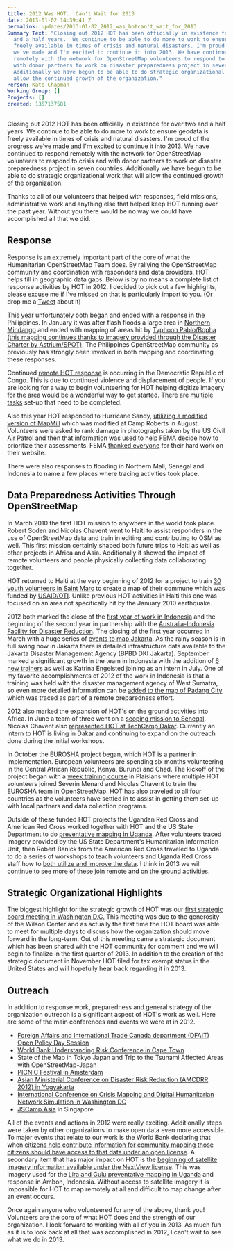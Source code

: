 ```yaml
---
title: 2012 Was HOT...Can't Wait for 2013
date: 2013-01-02 14:39:41 Z
permalink: updates/2013-01-02_2012_was_hotcan't_wait_for_2013
Summary Text: "Closing out 2012 HOT has been officially in existence for over two
  and a half years.  We continue to be able to do more to work to ensure geodata is
  freely available in times of crisis and natural disasters. I'm proud of the progress
  we've made and I'm excited to continue it into 2013. We have continued to respond
  remotely with the network for OpenStreetMap volunteers to respond to crisis and
  with donor partners to work on disaster preparedness project in seven countries.
  Additionally we have begun to be able to do strategic organizational work that will
  allow the continued growth of the organization."
Person: Kate Chapman
Working Group: []
Projects: []
created: 1357137581
---
```


Closing out 2012 HOT has been officially in existence for over two and a half years.  We continue to be able to do more to work to ensure geodata is freely available in times of crisis and natural disasters. I'm proud of the progress we've made and I'm excited to continue it into 2013. We have continued to respond remotely with the network for OpenStreetMap volunteers to respond to crisis and with donor partners to work on disaster preparedness project in seven countries. Additionally we have begun to be able to do strategic organizational work that will allow the continued growth of the organization.

Thanks to all of our volunteers that helped with responses, field missions, administrative work and anything else that helped keep HOT running over the past year. Without you there would be no way we could have accomplished all that we did.

<h2>Response</h2>

Response is an extremely important part of the core of what the Humanitarian OpenStreetMap Team does. By rallying the OpenStreetMap community and coordination with responders and data providers, HOT helps fill in geographic data gaps. Below is by no means a complete list of response activities by HOT in 2012. I decided to pick out a few highlights, please excuse me if I've missed on that is particularly import to you. (Or drop me a <a href="http://twitter.com/wonderchook">Tweet</a> about it)

This year unfortunately both began and ended with a response in the Philippines. In January it was after flash floods a large area in <a href="http://hot.openstreetmap.org/updates/2012-01-25_hot_mapping_for_flash_flood_affected_areas_in_northern_mindanao_philippines">Northern Mindango</a> and ended with mapping of areas hit by <a href="http://tasks.hotosm.org/job/133">Typhoon Pablo/Bopha (this mapping continues thanks to imagery provided through the Disaster Charter by Astrium/SPOT)</a>. The Philippines OpenStreetMap community as previously has strongly been involved in both mapping and coordinating these responses.

Continued <a href="http://hot.openstreetmap.org/updates/2012-12-12_hot_activation_south_and_north_kivu_democratic_republic_of_congo">remote HOT response</a> is occurring in the Democratic Republic of Congo. This is due to continued violence and displacement of people. If you are looking for a way to begin volunteering for HOT helping digitize imagery for the area would be a wonderful way to get started. There are <a href="http://tasks.hotosm.org/#all/congo">multiple tasks</a> set-up that need to be completed.

Also this year HOT responded to Hurricane Sandy, <a href="http://sandy.hotosm.org/signin/sandy">utilizing a modified version of MapMill</a> which was modified at Camp Roberts in August. Volunteers were asked to rank damage in photographs taken by the US Civil Air Patrol and then that information was used to help FEMA decide how to prioritize their assessments. FEMA <a href="http://www.fema.gov/medialibrary/media_records/10369">thanked everyone</a> for their hard work on their website.

There were also responses to flooding in Northern Mali, Senegal and Indonesia to name a few places where tracing activities took place.

<h2>Data Preparedness Activities Through OpenStreetMap</h2>

In March 2010 the first HOT mission to anywhere in the world took place. Robert Soden and Nicolas Chavent went to Haiti to assist responders in the use of OpenStreetMap data and train in editing and contributing to OSM as well. This first mission certainly shaped both future trips to Haiti as well as other projects in Africa and Asia. Additionally it showed the impact of remote volunteers and people physically collecting data collaborating together.

HOT returned to Haiti at the very beginning of 2012 for a project to train <a href="http://hot.openstreetmap.org/updates/2012-01-11_a_return_to_haiti_two_years_on">30 youth volunteers in Saint Marc</a> to create a map of their commune which was funded by <a href="http://usaid.gov/">USAID/OTI</a>. Unlike previous HOT activities in Haiti this one was focused on an area not specifically hit by the January 2010 earthquake.

2012 both marked the close of the <a href="http://hot.openstreetmap.org/updates/2012-03-30_finishing_up_in_indonesiafor_the_moment">first year of work in Indonesia</a> and the beginning of the second year in partnership with the <a href="http://www.aifdr.org/">Australia-Indonesia Facility for Disaster Reduction</a>. The closing of the first year occurred in March with a huge series of <a href="http://hot.openstreetmap.org/updates/Jakarta_best_community_mapped_for_preparedness">events to map Jakarta</a>. As the rainy season is in full swing now in Jakarta there is detailed infrastructure data available to the Jakarta Disaster Management Agency (BPBD DKI Jakarta). September marked a significant growth in the team in Indonesia with the addition of <a href="http://hot.openstreetmap.org/updates/2012-09-11_selamat_new_hot_trainers">6 new trainers</a> as well as Katrina Engelsted joining as an intern in July. One of my favorite accomplishments of 2012 of the work in Indonesia is that a training was held with the disaster management agency of West Sumatra, so even more detailed information can be <a href="http://hot.openstreetmap.org/updates/2012-09-24_from_remote_tracing_to_field_mapping_in_padang">added to the map of Padang City</a> which was traced as part of a remote preparedness effort. 

2012 also marked the expansion of HOT's on the ground activities into Africa. In June a team of three went on a <a href="http://hot.openstreetmap.org/updates/2012-06-24_hots_first_days_in_senegal">scoping mission to Senegal</a>. Nicolas Chavent also <a href="http://hot.openstreetmap.org/updates/2012-08-28_the_osm_project_senegal_joining_tech_camp_dakar_30_31_august_2012">represented HOT at TechCamp Dakar</a>. Currently an intern to HOT is living in Dakar and continuing to expand on the outreach done during the initial workshops.

In October the EUROSHA project began, which HOT is a partner in implementation. European volunteers are spending six months volunteering in the Central African Republic, Kenya, Burundi and Chad. The kickoff of the project began with a <a href="http://hot.openstreetmap.org/updates/2012-10-04_become_a_tutor_of_the_eurosha_volunteers">week training course</a> in Plaisians where multiple HOT volunteers joined Severin Menard and Nicolas Chavent to train the EUROSHA team in OpenStreetMap. HOT has also traveled to all four countries as the volunteers have settled in to assist in getting them set-up with local partners and data collection programs.

Outside of these funded HOT projects the Ugandan Red Cross and American Red Cross worked together with HOT and the US State Department to do <a href="http://hot.openstreetmap.org/updates/2012-08-21_preventative_mapping_in_uganda_with_the_red_cross">preventative mapping in Uganda</a>. After volunteers traced imagery provided by the US State Department's Humanitarian Information Unit, then Robert Banick from the American Red Cross traveled to Uganda to do a series of workshops to teach volunteers and Uganda Red Cross staff how to <a href="http://hot.openstreetmap.org/updates/2012-10-22_update_from_the_red_cross_on_gulu_and_lira">both utilize and improve the data</a>. I think in 2013 we will continue to see more of these join remote and on the ground activities. 

<h2>Strategic Organizational Highlights</h2>

The biggest highlight for the strategic growth of HOT was our <a href="http://hot.openstreetmap.org/updates/2012-04-26_washington_dc_is_nothing_but_hot_next_week">first strategic board meeting in Washington D.C.</a> This meeting was due to the generosity of the Wilson Center and as actually the first time the HOT board was able to meet for multiple days to discuss how the organization should move forward in the long-term. Out of this meeting came a strategic document which has been shared with the HOT community for comment and we will begin to finalize in the first quarter of 2013. In addition to the creation of the strategic document in November HOT filed for tax exempt status in the United States and will hopefully hear back regarding it in 2013.

<h2>Outreach</h2>

In addition to response work, preparedness and general strategy of the organization outreach is a significant aspect of HOT's work as well. Here are some of the main conferences and events we were at in 2012.

<ul>
<li><a href="http://hot.openstreetmap.org/updates/2012-02-22_foreign_affairs_and_international_trade_canada_department_ottawa">Foreign Affairs and International Trade Canada department (DFAIT) Open Policy Day Session</a></li>
<li><a href="http://hot.openstreetmap.org/updates/2012-07-20_understanding_risk_forum_mapping_global_risk_july_2_6_2012">World Bank Understanding Risk Conference in Cape Town</a></li>
<li>State of the Map in Tokyo Japan and Trip to the Tsunami Affected Areas with OpenStreetMap-Japan</li>
<li><a href="http://hot.openstreetmap.org/updates/2012-09-30_hot_at_picnic">PICNIC Festival in Amsterdam</a></li>
<li><a href="http://hot.openstreetmap.org/updates/2012-10-24_asian_ministerial_conference_on_disaster_risk_reduction_amcdrr_2012">Asian Ministerial Conference on Disaster Risk Reduction (AMCDRR 2012) in Yogyakarta</a></li>
<li><a href="http://hot.openstreetmap.org/updates/2012-11-03_digital_humanitarian_network_simulation_at_iccm_washington_dc">International Conference on Crisis Mapping and Digital Humanitarian Network Simulation in Washington DC</a></li>
<li><a href="http://jscamp.asia/">JSCamp.Asia</a> in Singapore</li>
</ul>

All of the events and actions in 2012 were really exciting. Additionally steps were taken by other organizations to make open data even more accessible. To major events that relate to our work is the World Bank declaring that when <a href="http://hot.openstreetmap.org/updates/2012-03-19_the_world_bank_and_open_maps_for_development_im_excited">citizens help contribute information for community mapping those citizens should have access to that data under an open license</a>. A secondary item that has major impact on HOT is the <a href="http://hot.openstreetmap.org/updates/2012-05-18_first_use_of_new_imagery_agreement_join_hot_to_trace_refugee_camps_in_kenya_and_e">beginning of satellite imagery information available under the NextView license</a>. This was imagery used for the <a href="http://www.disruptivegeo.com/2012/05/imagery-to-the-crowd-early-results/">Lira and Gulu preventative mapping in Uganda</a> and response in Ambon, Indonesia. Without access to satellite imagery it is impossible for HOT to map remotely at all and difficult to map change after an event occurs.

Once again anyone who volunteered for any of the above, thank you! Volunteers are the core of what HOT does and the strength of our organization. I look forward to working with all of you in 2013. As much fun as it is to look back at all that was accomplished in 2012, I can't wait to see what we do in 2013.
